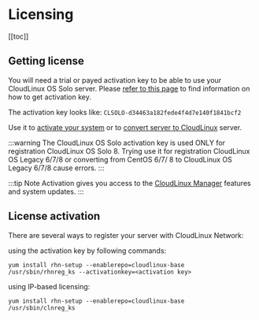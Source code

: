 
# Licensing

[[toc]]

## Getting license

You will need a trial or payed activation key to be able to use your CloudLinux OS Solo server. 
Please [refer to this page](https://lp.cloudlinux.com/cloudlinux-os-solo) to find information on how to get activation key.

The activation key looks like: `CLSOLO-d34463a182fede4f4d7e140f1841bcf2`

Use it to [activate your system](/solo/activation/#license-activation) 
or to [convert server to CloudLinux](/solo/installation/#converting-existing-servers) server.

:::warning
The CloudLinux OS Solo activation key is used ONLY for registration CloudLinux OS Solo 8.
Trying use it for registration CloudLinux OS Legacy 6/7/8 or converting from CentOS 6/7/ 8 to CloudLinux OS Legacy 6/7/8 cause errors.
:::

:::tip Note
Activation gives you access to the [CloudLinux Manager](/solo/manager/#cloudLinux_manager) features and system updates. 
:::

## License activation

There are several ways to register your server with CloudLinux Network:

using the activation key by following commands:

```
yum install rhn-setup --enablerepo=cloudlinux-base
/usr/sbin/rhnreg_ks --activationkey=<activation key>
```

using IP-based licensing:

```
yum install rhn-setup --enablerepo=cloudlinux-base
/usr/sbin/clnreg_ks
```